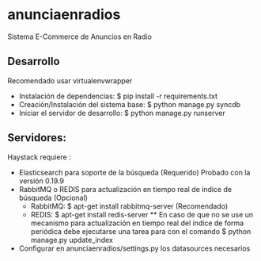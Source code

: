 anunciaenradios
===============

Sistema E-Commerce de Anuncios en Radio

## Desarrollo
Recomendado usar virtualenvwrapper

- Instalación de dependencias:
 $ pip install -r requirements.txt
- Creación/Instalación del sistema base:
 $ python manage.py syncdb
- Iniciar el servidor de desarrollo:
 $ python manage.py runserver

## Servidores:  
 Haystack requiere :
 - Elasticsearch para soporte de la búsqueda (Requerido) Probado con la versión 0.19.9
 - RabbitMQ o REDIS para actualización en tiempo real de índice de búsqueda (Opcional)
   - RabbitMQ: $ apt-get install rabbitmq-server (Recomendado)
   - REDIS: $ apt-get install redis-server
   ** En caso de que no se use un mecanismo para actualización en tiempo real del índice de forma periódica debe ejecutarse una tarea para con el comando $ python manage.py update_index
  - Configurar en anunciaenradios/settings.py los datasources necesarios
